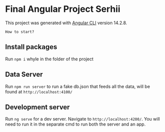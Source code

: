 # Final Angular Project Serhii

This project was generated with [Angular CLI](https://github.com/angular/angular-cli) version 14.2.8.
 
 `How to start?`

## Install packages

Run `npm i` whyle in the folder of the project

## Data Server

Run `npm run server` to run a fake db.json that feeds all the data, will be found at `http://localhost:4100/`


## Development server

Run `ng serve` for a dev server. Navigate to `http://localhost:4200/`. You will need to run it in the separate cmd to run both the server and an app.




